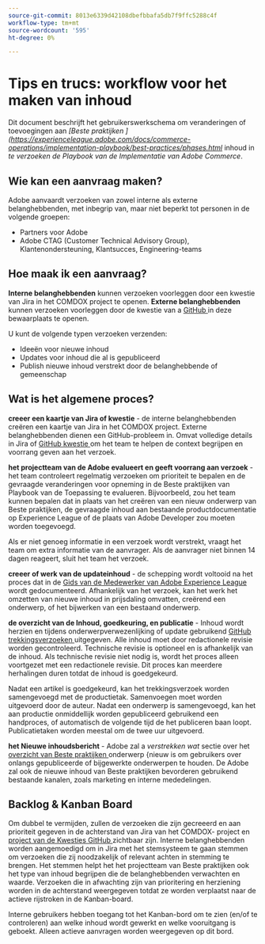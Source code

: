 ```yaml
---
source-git-commit: 8013e6339d42108dbefbbafa5db7f9ffc5288c4f
workflow-type: tm+mt
source-wordcount: '595'
ht-degree: 0%

---
```

# Tips en trucs: workflow voor het maken van inhoud

Dit document beschrijft het gebruikerswerkschema om veranderingen of toevoegingen aan *[Beste praktijken ] (https://experienceleague.adobe.com/docs/commerce-operations/implementation-playbook/best-practices/phases.html* inhoud in *te verzoeken de Playbook van de Implementatie van Adobe Commerce*.

## Wie kan een aanvraag maken?

Adobe aanvaardt verzoeken van zowel interne als externe belanghebbenden, met inbegrip van, maar niet beperkt tot personen in de volgende groepen:

- Partners voor Adobe
- Adobe CTAG (Customer Technical Advisory Group), Klantenondersteuning, Klantsucces, Engineering-teams

## Hoe maak ik een aanvraag?

**Interne belanghebbenden** kunnen verzoeken voorleggen door een kwestie van Jira in het COMDOX project te openen. **Externe belanghebbenden** kunnen verzoeken voorleggen door de kwestie van a [ GitHub ](https://github.com/AdobeDocs/commerce-operations.en/issues/new/choose) in deze bewaarplaats te openen.

U kunt de volgende typen verzoeken verzenden:

- Ideeën voor nieuwe inhoud
- Updates voor inhoud die al is gepubliceerd
- Publish nieuwe inhoud verstrekt door de belanghebbende of gemeenschap

## Wat is het algemene proces?


**creeer een kaartje van Jira of kwestie** - de interne belanghebbenden creëren een kaartje van Jira in het COMDOX project. Externe belanghebbenden dienen een GitHub-probleem in. Omvat volledige details in Jira of [ GitHub kwestie ](https://github.com/AdobeDocs/commerce-operations.en/issues/new/choose) om het team te helpen de context begrijpen en voorrang geven aan het verzoek.

**het projectteam van de Adobe evalueert en geeft voorrang aan verzoek** - het team controleert regelmatig verzoeken om prioriteit te bepalen en de gevraagde veranderingen voor opneming in de Beste praktijken van Playbook van de Toepassing te evalueren. Bijvoorbeeld, zou het team kunnen bepalen dat in plaats van het creëren van een nieuw onderwerp van Beste praktijken, de gevraagde inhoud aan bestaande productdocumentatie op Experience League of de plaats van Adobe Developer zou moeten worden toegevoegd.

Als er niet genoeg informatie in een verzoek wordt verstrekt, vraagt het team om extra informatie van de aanvrager. Als de aanvrager niet binnen 14 dagen reageert, sluit het team het verzoek.

**creeer of werk van de updateinhoud** - de schepping wordt voltooid na het proces dat in de [ Gids van de Medewerker van Adobe Experience League ](https://experienceleague.adobe.com/docs/contributor/contributor-guide/introduction.html) wordt gedocumenteerd. Afhankelijk van het verzoek, kan het werk het omzetten van nieuwe inhoud in prijsdaling omvatten, creërend een onderwerp, of het bijwerken van een bestaand onderwerp.

**de overzicht van de Inhoud, goedkeuring, en publicatie** - Inhoud wordt herzien en tijdens onderwerpverwezenlijking of update gebruikend [ GitHub trekkingsverzoeken ](https://experienceleague.adobe.com/docs/contributor/contributor-guide/setup/git-fundamentals.html?lang=en#pull-requests) uitgegeven. Alle inhoud moet door redactionele revisie worden gecontroleerd. Technische revisie is optioneel en is afhankelijk van de inhoud. Als technische revisie niet nodig is, wordt het proces alleen voortgezet met een redactionele revisie. Dit proces kan meerdere herhalingen duren totdat de inhoud is goedgekeurd.

Nadat een artikel is goedgekeurd, kan het trekkingsverzoek worden samengevoegd met de productietak. Samenvoegen moet worden uitgevoerd door de auteur. Nadat een onderwerp is samengevoegd, kan het aan productie onmiddellijk worden gepubliceerd gebruikend een handproces, of automatisch de volgende tijd de het publiceren baan loopt. Publicatietaken worden meestal om de twee uur uitgevoerd.

**het Nieuwe inhoudsbericht** - Adobe zal a *verstrekken wat* sectie over het [ overzicht van Beste praktijken ](https://experienceleague.adobe.com/docs/commerce-operations/implementation-playbook/best-practices/phases.html?lang=en) onderwerp {nieuw is om gebruikers over onlangs gepubliceerde of bijgewerkte onderwerpen te houden. De Adobe zal ook de nieuwe inhoud van Beste praktijken bevorderen gebruikend bestaande kanalen, zoals marketing en interne mededelingen.

## Backlog &amp; Kanban Board

Om dubbel te vermijden, zullen de verzoeken die zijn gecreeerd en aan prioriteit gegeven in de achterstand van Jira van het COMDOX- project en [ project van de Kwesties GitHub ](https://github.com/orgs/AdobeDocs/projects/6/views/1) zichtbaar zijn. Interne belanghebbenden worden aangemoedigd om in Jira met het stemsysteem te gaan stemmen om verzoeken die zij noodzakelijk of relevant achten in stemming te brengen. Het stemmen helpt het het projectteam van Beste praktijken ook het type van inhoud begrijpen die de belanghebbenden verwachten en waarde. Verzoeken die in afwachting zijn van prioritering en herziening worden in de achterstand weergegeven totdat ze worden verplaatst naar de actieve rijstroken in de Kanban-board.

Interne gebruikers hebben toegang tot het Kanban-bord om te zien (en/of te controleren) aan welke inhoud wordt gewerkt en welke vooruitgang is geboekt. Alleen actieve aanvragen worden weergegeven op dit bord.
